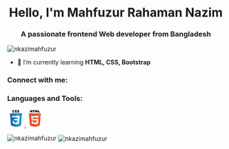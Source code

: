 

<h1 align="center">Hello, I'm Mahfuzur Rahaman Nazim</h1>
<h3 align="center">A passionate frontend Web developer from Bangladesh</h3>

<p align="left"> <img src="https://komarev.com/ghpvc/?username=nkazimahfuzur&label=Profile%20views&color=0e75b6&style=flat" alt="nkazimahfuzur" /> </p>

- 🌱 I’m currently learning **HTML, CSS, Bootstrap**

<h3 align="left">Connect with me:</h3>
<p align="left">
</p>

<h3 align="left">Languages and Tools:</h3>
<p align="left"> <a href="https://www.w3schools.com/css/" target="_blank" rel="noreferrer"> <img src="https://raw.githubusercontent.com/devicons/devicon/master/icons/css3/css3-original-wordmark.svg" alt="css3" width="40" height="40"/> </a> <a href="https://www.w3.org/html/" target="_blank" rel="noreferrer"> <img src="https://raw.githubusercontent.com/devicons/devicon/master/icons/html5/html5-original-wordmark.svg" alt="html5" width="40" height="40"/> </a> </p>

<p><img align="left" src="https://github-readme-stats.vercel.app/api/top-langs?username=nkazimahfuzur&show_icons=true&locale=en&layout=compact" alt="nkazimahfuzur" /></p>

<p>&nbsp;<img align="center" src="https://github-readme-stats.vercel.app/api?username=nkazimahfuzur&show_icons=true&locale=en" alt="nkazimahfuzur" /></p>

<p><img align="center" src="[![GitHub Streak](https://github-readme-streak-stats.herokuapp.com?user=nkazimahfuzur&theme=onedark&border_radius=5)](https://git.io/streak-stats)></p>
